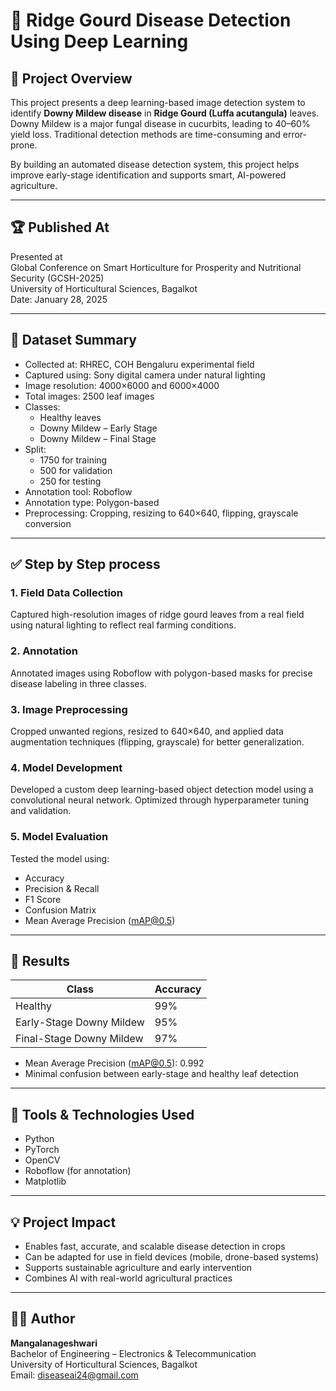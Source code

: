 # 🌿 Ridge Gourd Disease Detection Using Deep Learning

## 📘 Project Overview

This project presents a deep learning-based image detection system to identify **Downy Mildew disease** in **Ridge Gourd (Luffa acutangula)** leaves. Downy Mildew is a major fungal disease in cucurbits, leading to 40–60% yield loss. Traditional detection methods are time-consuming and error-prone.

By building an automated disease detection system, this project helps improve early-stage identification and supports smart, AI-powered agriculture.

---

## 🏆 Published At

Presented at  
Global Conference on Smart Horticulture for Prosperity and Nutritional Security (GCSH-2025)  
University of Horticultural Sciences, Bagalkot  
Date: January 28, 2025

---

## 📂 Dataset Summary

- Collected at: RHREC, COH Bengaluru experimental field  
- Captured using: Sony digital camera under natural lighting  
- Image resolution: 4000×6000 and 6000×4000  
- Total images: 2500 leaf images  
- Classes:
  - Healthy leaves
  - Downy Mildew – Early Stage
  - Downy Mildew – Final Stage  
- Split:
  - 1750 for training
  - 500 for validation
  - 250 for testing  
- Annotation tool: Roboflow  
- Annotation type: Polygon-based  
- Preprocessing: Cropping, resizing to 640×640, flipping, grayscale conversion

---

## ✅  Step by Step process

### 1. Field Data Collection  
Captured high-resolution images of ridge gourd leaves from a real field using natural lighting to reflect real farming conditions.

### 2. Annotation  
Annotated images using Roboflow with polygon-based masks for precise disease labeling in three classes.

### 3. Image Preprocessing  
Cropped unwanted regions, resized to 640×640, and applied data augmentation techniques (flipping, grayscale) for better generalization.

### 4. Model Development  
Developed a custom deep learning-based object detection model using a convolutional neural network. Optimized through hyperparameter tuning and validation.

### 5. Model Evaluation  
Tested the model using:
- Accuracy
- Precision & Recall
- F1 Score
- Confusion Matrix
- Mean Average Precision (mAP@0.5)

---

## 🎯 Results

| Class                    | Accuracy |
|--------------------------|----------|
| Healthy                 | 99%      |
| Early-Stage Downy Mildew| 95%      |
| Final-Stage Downy Mildew| 97%      |

- Mean Average Precision (mAP@0.5): 0.992  
- Minimal confusion between early-stage and healthy leaf detection

---

## 🧠 Tools & Technologies Used

- Python  
- PyTorch  
- OpenCV  
- Roboflow (for annotation)  
- Matplotlib  

---

## 💡 Project Impact

- Enables fast, accurate, and scalable disease detection in crops  
- Can be adapted for use in field devices (mobile, drone-based systems)  
- Supports sustainable agriculture and early intervention  
- Combines AI with real-world agricultural practices

---

## 👩‍💻 Author

**Mangalanageshwari**  
Bachelor of Engineering – Electronics & Telecommunication  
University of Horticultural Sciences, Bagalkot  
Email: diseaseai24@gmail.com

